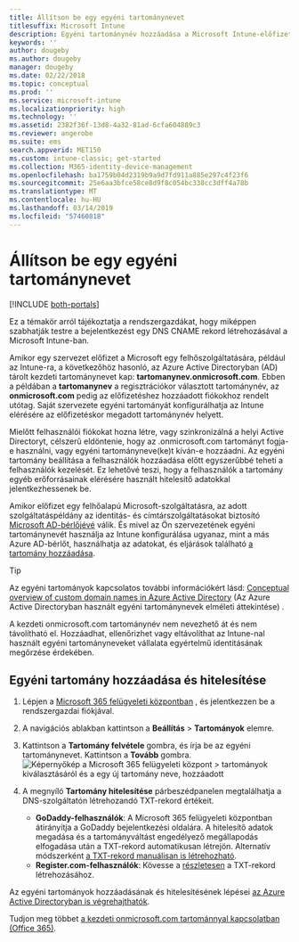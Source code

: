 ```yaml
---
title: Állítson be egy egyéni tartománynevet
titlesuffix: Microsoft Intune
description: Egyéni tartománynév hozzáadása a Microsoft Intune-előfizetéshez
keywords: ''
author: dougeby
ms.author: dougeby
manager: dougeby
ms.date: 02/22/2018
ms.topic: conceptual
ms.prod: ''
ms.service: microsoft-intune
ms.localizationpriority: high
ms.technology: ''
ms.assetid: 2382f36f-13d8-4a32-81ad-6cfa604889c3
ms.reviewer: angerobe
ms.suite: ems
search.appverid: MET150
ms.custom: intune-classic; get-started
ms.collection: M365-identity-device-management
ms.openlocfilehash: ba1759b04d2319b9a9d7fd911a885e297c4f23f6
ms.sourcegitcommit: 25e6aa3bfce58ce8d9f8c054bc338cc3dff4a78b
ms.translationtype: MT
ms.contentlocale: hu-HU
ms.lasthandoff: 03/14/2019
ms.locfileid: "57460818"
---
```

# <a name="configure-a-custom-domain-name"></a>Állítson be egy egyéni tartománynevet

[!INCLUDE [both-portals](./includes/note-for-both-portals.md)]

Ez a témakör arról tájékoztatja a rendszergazdákat, hogy miképpen szabhatják testre a bejelentkezést egy DNS CNAME rekord létrehozásával a Microsoft Intune-ban.

Amikor egy szervezet előfizet a Microsoft egy felhőszolgáltatására, például az Intune-ra, a következőhöz hasonló, az Azure Active Directoryban (AD) tárolt kezdeti tartománynevet kap: **tartomanynev.onmicrosoft.com**. Ebben a példában a **tartomanynev** a regisztrációkor választott tartománynév, az **onmicrosoft.com** pedig az előfizetéshez hozzáadott fiókokhoz rendelt utótag. Saját szervezete egyéni tartományát konfigurálhatja az Intune elérésére az előfizetéskor megadott tartománynév helyett.

Mielőtt felhasználói fiókokat hozna létre, vagy szinkronizálná a helyi Active Directoryt, célszerű eldöntenie, hogy az .onmicrosoft.com tartományt fogja-e használni, vagy egyéni tartományneve(ke)t kíván-e hozzáadni. Az egyéni tartomány beállítása a felhasználók hozzáadása előtt egyszerűbbé teheti a felhasználók kezelését. Ez lehetővé teszi, hogy a felhasználók a tartomány egyéb erőforrásainak elérésére használt hitelesítő adatokkal jelentkezhessenek be.

Amikor előfizet egy felhőalapú Microsoft-szolgáltatásra, az adott szolgáltatáspéldány az identitás- és címtárszolgáltatásokat biztosító [Microsoft AD-bérlőjévé](http://technet.microsoft.com/library/jj573650.aspx#BKMK_WhatIsAnAzureADTenant) válik. És mivel az Ön szervezetének egyéni tartománynevét használja az Intune konfigurálása ugyanaz, mint a más Azure AD-bérlőt, használhatja az adatokat, és eljárások található [a tartomány hozzáadása](https://azure.microsoft.com/documentation/articles/active-directory-add-domain/).

> [!TIP]
> Az egyéni tartományok kapcsolatos további információkért lásd: [Conceptual overview of custom domain names in Azure Active Directory](https://azure.microsoft.com/documentation/articles/active-directory-add-domain-concepts/) (Az Azure Active Directoryban használt egyéni tartománynevek elméleti áttekintése) .

A kezdeti onmicrosoft.com tartománynév nem nevezhető át és nem távolítható el. Hozzáadhat, ellenőrizhet vagy eltávolíthat az Intune-nal használt egyéni tartományneveket vállalata egyértelmű identitásának megőrzése érdekében.

## <a name="to-add-and-verify-your-custom-domain"></a>Egyéni tartomány hozzáadása és hitelesítése

1. Lépjen a [Microsoft 365 felügyeleti központban](https://admin.microsoft.com/) , és jelentkezzen be a rendszergazdai fiókjával.

2. A navigációs ablakban kattintson a **Beállítás** &gt; **Tartományok** elemre.

3. Kattintson a **Tartomány felvétele** gombra, és írja be az egyéni tartománynevet. Kattintson a **Tovább** gombra.
   ![Képernyőkép a Microsoft 365 felügyeleti központ > tartományok kiválasztásáról és a egy új tartomány neve, hozzáadott](./media/domain-custom-add.png)
4. A megnyíló **Tartomány hitelesítése** párbeszédpanelen megtalálhatja a DNS-szolgáltatón létrehozandó TXT-rekord értékeit.
    - **GoDaddy-felhasználók**: A Microsoft 365 felügyeleti központban átirányítja a GoDaddy bejelentkezési oldalára. A hitelesítő adatok megadása és a tartományváltást engedélyező megállapodás elfogadása után a TXT-rekord automatikusan létrejön. Alternatív módszerként [a TXT-rekord manuálisan is létrehozható](https://support.office.com/article/Create-DNS-records-at-GoDaddy-for-Office-365-f40a9185-b6d5-4a80-bb31-aa3bb0cab48a).
    - **Register.com-felhasználók**: Kövesse a [részletesen](https://support.office.com/article/Create-DNS-records-at-Register-com-for-Office-365-55bd8c38-3316-48ae-a368-4959b2c1684e#BKMK_verify) a TXT-rekord létrehozásához.

Az egyéni tartományok hozzáadásának és hitelesítésének lépései [az Azure Active Directoryban is végrehajthatók](https://azure.microsoft.com/documentation/articles/active-directory-add-domain/).

Tudjon meg többet [a kezdeti onmicrosoft.com tartománnyal kapcsolatban (Office 365)](https://support.office.com/article/About-your-initial-onmicrosoft-com-domain-in-Office-365-B9FC3018-8844-43F3-8DB1-1B3A8E9CFD5A).
